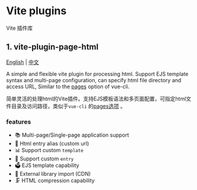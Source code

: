 # Vite plugins

Vite 插件库



## 1. vite-plugin-page-html

[English](./packages/page-html/README.md) | [中文](./packages/page-html/README.zh_CN.md)

A simple and flexible vite plugin for processing html. Support EJS template syntax and multi-page configuration, can specify html file directory and access URL, Similar to the [pages](https://cli.vuejs.org/config/#pages) option of vue-cli.

简单灵活的处理html的Vite插件。支持EJS模板语法和多页面配置，可指定html文件目录及访问路径，类似于`vue-cli` 的[pages选项](https://cli.vuejs.org/en/config/#pages) 。


### features

* 📚 Multi-page/Single-page application support
* 📡 Html entry alias (custom url)
* 📊 Support custom `template`
* 🔑 Support custom `entry`
* 🗳 EJS template capability
* 🔗 External library import (CDN)
* 🗜 HTML compression capability
